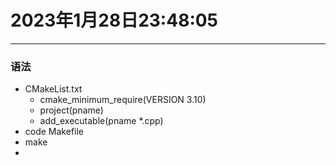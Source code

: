 # 2023年1月28日23:48:05
---  
### 语法  
- CMakeList.txt  
  - cmake_minimum_require(VERSION 3.10)  
  - project(pname)  
  - add_executable(pname *.cpp)  
- code Makefile  
- make  
- 
